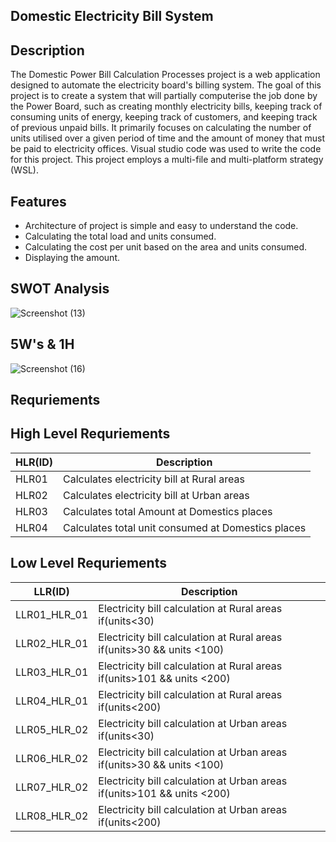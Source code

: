 ## Domestic Electricity Bill System

## Description

The Domestic Power Bill Calculation Processes project is a web application designed to automate the electricity board's billing system. The goal of this project is to create a system that will partially computerise the job done by the Power Board, such as creating monthly electricity bills, keeping track of consuming units of energy, keeping track of customers, and keeping track of previous unpaid bills. It primarily focuses on calculating the number of units utilised over a given period of time and the amount of money that must be paid to electricity offices. Visual studio code was used to write the code for this project. This project employs a multi-file and multi-platform strategy (WSL).

## Features
- Architecture of project is simple and easy to understand the code.
- Calculating the total load and units consumed.
- Calculating the cost per unit based on the area and units consumed.
- Displaying the amount.

## SWOT Analysis

![Screenshot (13)](https://user-images.githubusercontent.com/101035721/160985201-e87b3862-c4b3-4a8b-82f0-32e753134119.png)

## 5W's & 1H
![Screenshot (16)](https://user-images.githubusercontent.com/101035721/160987420-69acef7b-8744-4d5c-8899-f42870fd5262.png)

## Requriements

## High Level Requriements
<html>
<body>
<!--StartFragment-->

HLR(ID) | Description
-- | --
HLR01 | Calculates electricity bill at Rural areas
HLR02 | Calculates electricity bill at Urban areas
HLR03 | Calculates total Amount at Domestics places
HLR04 | Calculates total unit consumed at Domestics places

<!--EndFragment-->
</body>
</html>

## Low Level Requriements
<html>
<body>
<!--StartFragment-->

LLR(ID) | Description
-- | --
LLR01_HLR_01 | Electricity bill calculation at Rural areas if(units<30)
LLR02_HLR_01 | Electricity bill calculation at Rural areas if(units>30 && units <100)
LLR03_HLR_01 | Electricity bill calculation at Rural areas if(units>101 && units <200)
LLR04_HLR_01 | Electricity bill calculation at Rural areas if(units<200)
LLR05_HLR_02 | Electricity bill calculation at Urban areas if(units<30)
LLR06_HLR_02 | Electricity bill calculation at Urban areas if(units>30 && units <100)
LLR07_HLR_02 | Electricity bill calculation at Urban areas if(units>101 && units <200)
LLR08_HLR_02 | Electricity bill calculation at Urban areas if(units<200)

<!--EndFragment-->
</body>
</html>